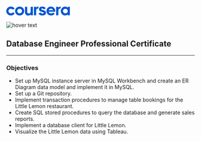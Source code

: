 
<img src="images/coursera.svg" width="170" title="hover text"><br>

<img src="images/meta.png" width="100"  title="hover text"><br> 
## Database Engineer Professional Certificate<br>
------
### Objectives
- Set up MySQL instance server in MySQL Workbench and create an ER Diagram data model and implement it in MySQL.
- Set up a Git repository.
- Implement transaction procedures to manage table bookings for the Little Lemon restaurant.
- Create SQL stored procedures to query the database and generate sales reports.
- Implement a database client for Little Lemon.
- Visualize the Little Lemon data using Tableau.

